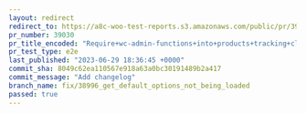 ```yaml
---
layout: redirect
redirect_to: https://a8c-woo-test-reports.s3.amazonaws.com/public/pr/39030/e2e/index.html
pr_number: 39030
pr_title_encoded: "Require+wc-admin-functions+into+products+tracking+class"
pr_test_type: e2e
last_published: "2023-06-29 18:36:45 +0000"
commit_sha: 8049c62ea110567e918a63a0bc30191489b2a417
commit_message: "Add changelog"
branch_name: fix/38996_get_default_options_not_being_loaded
passed: true
---
```

